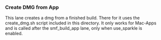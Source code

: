 ### Create DMG from App

This lane creates a dmg from a finished build. There for it uses the create_dmg.sh script included in this directory. It only works for Mac-Apps and is called after the smf_build_app lane, only when use_sparkle is enabled.